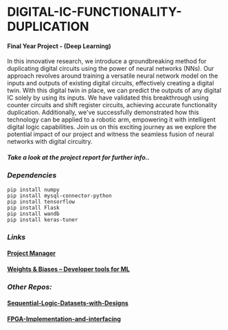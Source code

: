 # DIGITAL-IC-FUNCTIONALITY-DUPLICATION
#### Final Year Project - (Deep Learning)

In this innovative research, we introduce a groundbreaking method for duplicating digital circuits using the power of neural networks (NNs). Our approach revolves around training a versatile neural network model on the inputs and outputs of existing digital circuits, effectively creating a digital twin. With this digital twin in place, we can predict the outputs of any digital IC solely by using its inputs. We have validated this breakthrough using counter circuits and shift register circuits, achieving accurate functionality duplication. Additionally, we've successfully demonstrated how this technology can be applied to a robotic arm, empowering it with intelligent digital logic capabilities. Join us on this exciting journey as we explore the potential impact of our project and witness the seamless fusion of neural networks with digital circuitry.

##### Take a look at the project report for further info..

### _Dependencies_ 
```
pip install numpy
pip install mysql-connector-python
pip install tensorflow
pip install Flask
pip install wandb
pip install keras-tuner
```

### _Links_ 

#### [Project Manager](https://github.com/users/Anjanamb/projects/2)
#### [Weights & Biases – Developer tools for ML](https://wandb.ai/ic-functionality-duplication)

 ### _Other Repos:_
 #### [Sequential-Logic-Datasets-with-Designs](https://github.com/sahannt98/Sequential-Logic-Datasets-with-Designs.git)
 #### [FPGA-Implementation-and-interfacing](https://github.com/sahannt98/FPGA-Implementation-and-interfacing.git)
